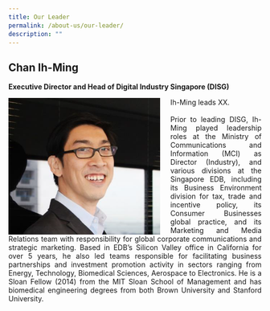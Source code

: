 ```yaml
---
title: Our Leader
permalink: /about-us/our-leader/
description: ""
---
```

## Chan Ih-Ming
**Executive Director and Head of Digital Industry Singapore (DISG)**
<div class="image left">
<img align="left" style="max-width: 60%; padding-right: 20px" alt="ihming2" src="/images/ih-ming2.png">
</div>
<div class="text right">
<p align="justify">Ih-Ming leads XX. <br><br>Prior to leading DISG, Ih-Ming played leadership roles at the Ministry of Communications and Information (MCI) as Director (Industry), and various divisions at the Singapore EDB, including its Business Environment division for tax, trade and incentive policy, its Consumer Businesses global practice, and its Marketing and Media Relations team with responsibility for global corporate communications and strategic marketing.  Based in EDB’s Silicon Valley office in California for over 5 years, he also led teams responsible for facilitating business partnerships and investment promotion activity in sectors ranging from Energy, Technology, Biomedical Sciences, Aerospace to Electronics. He is a Sloan Fellow (2014) from the MIT Sloan School of Management and has biomedical engineering degrees from both Brown University and Stanford University. </p>
</div>